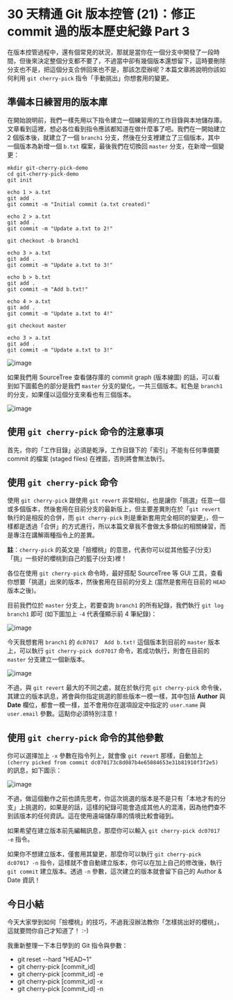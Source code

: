 30 天精通 Git 版本控管 (21)：修正 commit 過的版本歷史紀錄 Part 3
=============================================================

在版本控管過程中，還有個常見的狀況，那就是當你在一個分支中開發了一段時間，但後來決定整個分支都不要了，不過當中卻有幾個版本還想留下，這時要刪除分支也不是，把這個分支合併回來也不是，那該怎麼辦呢？本篇文章將說明你該如何利用 `git cherry-pick` 指令「手動挑出」你想套用的變更。

準備本日練習用的版本庫
----------------------

在開始說明前，我們一樣先用以下指令建立一個練習用的工作目錄與本地儲存庫。文章看到這裡，想必各位看到指令應該都知道在做什麼事了吧。我們在一開始建立 2 個版本後，就建立了一個 `branch1` 分支，然後在分支裡建立了三個版本，其中一個版本為新增一個 `b.txt` 檔案，最後我們在切換回 `master` 分支，在新增一個變更：

	mkdir git-cherry-pick-demo
	cd git-cherry-pick-demo
	git init
	
	echo 1 > a.txt
	git add .
	git commit -m "Initial commit (a.txt created)"
	
	echo 2 > a.txt
	git add .
	git commit -m "Update a.txt to 2!"
	
	git checkout -b branch1
	
	echo 3 > a.txt
	git add .
	git commit -m "Update a.txt to 3!"
	
	echo b > b.txt
	git add .
	git commit -m "Add b.txt!"
	
	echo 4 > a.txt
	git add .
	git commit -m "Update a.txt to 4!"
	
	git checkout master

	echo 3 > a.txt
	git add .
	git commit -m "Update a.txt to 3!"


![image](https://f.cloud.github.com/assets/88981/1371480/0de9d178-3a3b-11e3-8085-c19922bd3701.png)

如果我們用 SourceTree 查看儲存庫的 commit graph (版本線圖) 的話，可以看到如下圖藍色的部分是我們 `master` 分支的變化，一共三個版本。紅色是 `branch1` 的分支，如果僅以這個分支來看也有三個版本。

![image](https://f.cloud.github.com/assets/88981/1371483/2d64014a-3a3b-11e3-8cae-f4703de8ef28.png)


使用 `git cherry-pick` 命令的注意事項
---------------------------------------

首先，你的「工作目錄」必須是乾淨，工作目錄下的「索引」不能有任何準備要 commit 的檔案 (staged files) 在裡面，否則將會無法執行。


使用 `git cherry-pick` 命令
-----------------------------

使用 `git cherry-pick` 跟使用 `git revert` 非常相似，也是讓你「挑選」任意一個或多個版本，然後套用在目前分支的最新版上，但主要差異則在於「`git revert` 執行的是相反的合併，而 `git cherry-pick` 則是重新套用完全相同的變更」，但一樣都是透過「合併」的方式進行，所以本篇文章我不會做太多類似的相關練習，而是專注在講解兩種指令上的差異。

**註**：`cherry-pick` 的英文是「撿櫻桃」的意思，代表你可以從其他籃子(分支)「挑」一些好的櫻桃到自己的籃子(分支)裡！

各位在使用 `git cherry-pick` 命令時，最好搭配 SourceTree 等 GUI 工具，查看你想要「挑選」出來的版本，然後套用在目前的分支上 (當然是套用在目前的 `HEAD` 版本之後)。

目前我們位於 `master` 分支上，若要查詢 `branch1` 的所有紀錄，我們執行 `git log branch1` 即可 (如下圖加上 `-4` 代表僅顯示前 4 筆紀錄)：

![image](https://f.cloud.github.com/assets/88981/1371642/b7519504-3a3e-11e3-8e23-12ce292ef2ca.png)

今天我想套用 `branch1` 的 `dc07017  Add b.txt!` 這個版本到目前的 `master` 版本上，可以執行 `git cherry-pick dc07017` 命令，若成功執行，則會在目前的 `master` 分支建立一個新版本。

![image](https://f.cloud.github.com/assets/88981/1371662/25e2fc60-3a3f-11e3-9854-5f5d2dc63aba.png)
 
不過，與 `git revert` 最大的不同之處，就在於執行完 `git cherry-pick` 命令後，其建立的版本訊息，將會與你指定挑選的那些版本一模一樣，其中包括 **Author** 與 **Date** 欄位，都會一模一樣，並不會用你在選項設定中指定的 `user.name` 與 `user.email` 參數。這點你必須特別注意！


使用 `git cherry-pick` 命令的其他參數
---------------------------------------

你可以選擇加上 `-x` 參數在指令列上，就會像 `git revert` 那樣，自動加上 `(cherry picked from commit dc070173c8d087b4e65084653e31b81910f3f2e5)` 的訊息，如下圖示：

![image](https://f.cloud.github.com/assets/88981/1371730/1a7ff2ea-3a41-11e3-917c-160c53fd7d01.png)

不過，做這個動作之前也請先思考，你這次挑選的版本是不是只有「本地才有的分支」上挑選的，如果是的話，這樣的紀錄可能會造成其他人的混淆，因為他們查不到該版本的任何資訊。這在使用遠端儲存庫的情境比較會碰到。

如果希望在建立版本前先編輯訊息，那麼你可以輸入 `git cherry-pick dc07017 -e` 指令。

如果你不想建立版本，僅套用其變更，那麼你可以執行 `git cherry-pick dc07017 -n` 指令，這樣就不會自動建立版本，你可以在加上自己的修改後，執行 `git commit` 建立版本。透過 `-n` 參數，這次建立的版本就會留下自己的 Author & Date 資訊！


今日小結
-------

今天大家學到如何「撿櫻桃」的技巧，不過我沒辦法教你「怎樣挑出好的櫻桃」，這就要問你自己才知道了！ :-)

我重新整理一下本日學到的 Git 指令與參數：

* git reset --hard "HEAD~1"
* git cherry-pick [commit_id]
* git cherry-pick [commit_id] -e
* git cherry-pick [commit_id] -x
* git cherry-pick [commit_id] -n
